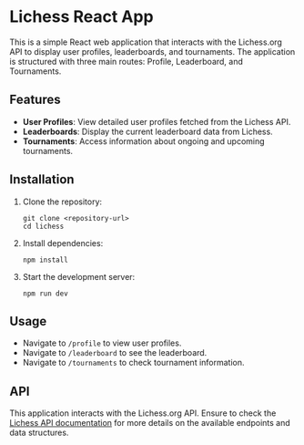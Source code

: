 # Lichess React App

This is a simple React web application that interacts with the Lichess.org API to display user profiles, leaderboards, and tournaments. The application is structured with three main routes: Profile, Leaderboard, and Tournaments.

## Features

- **User Profiles**: View detailed user profiles fetched from the Lichess API.
- **Leaderboards**: Display the current leaderboard data from Lichess.
- **Tournaments**: Access information about ongoing and upcoming tournaments.

## Installation

1. Clone the repository:
   ```
   git clone <repository-url>
   cd lichess
   ```

2. Install dependencies:
   ```
   npm install
   ```

3. Start the development server:
   ```
   npm run dev
   ```

## Usage

- Navigate to `/profile` to view user profiles.
- Navigate to `/leaderboard` to see the leaderboard.
- Navigate to `/tournaments` to check tournament information.

## API

This application interacts with the Lichess.org API. Ensure to check the [Lichess API documentation](https://lichess.org/api) for more details on the available endpoints and data structures.

